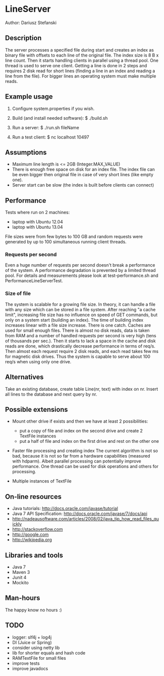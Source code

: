 # LineServer #
Author: Dariusz Stefanski

## Description ##
The server processes a specified file during start and creates an index as
binary file with offsets to each line of the original file. The index size is
8 B x line count. Then it starts handling clients in parallel using a thread
pool. One thread is used to serve one client. Getting a line is done in 2 steps
and requires 2 disk read for short lines (finding a line in an index and reading
a line from the file). For bigger lines an operating system must make multiple
reads.

## Example usage ##
1. Configure system.properties if you wish.

2. Build (and install needed software):
$ ./build.sh

3. Run a server:
$ ./run.sh fileName

4. Run a test client:
$ nc localhost 10497

## Assumptions ##
* Maximum line length is <= 2GB (Integer.MAX_VALUE)
* There is enough free space on disk for an index file. The index file can be
  even bigger then original file in case of very short lines (like empty one).
* Server start can be slow (the index is built before clients can connect)
 
## Performance ##
Tests where run on 2 machines:
* laptop with Ubuntu 12.04
* laptop with Ubuntu 13.04

File sizes were from few bytes to 100 GB and  random requests were generated
by up to 100 simultaneous running client threads.

### Requests per second ###
Even a huge number of requests per second doesn't break a performance of the system.
A performance degradation is prevented by a limited thread pool.
For details and measurements please look at test-performance.sh and PerformanceLineServerTest.

### Size of file ###
The system is scalable for a growing file size. In theory, it can handle a file
with any size which can be stored in a file system. After reaching "a cache limit",
increasing file size has no influence on speed of GET commands, but only on a system
start (building an index). The time of building index increases linear with a file
size increase. There is one catch. Caches are used for small enough files. There is
almost no disk reads, data is taken from RAM and a number of handled requests per
second is very high (tens of thousands per sec.). Then it starts to lack a space in
the cache and disk reads are done, which drastically decrease performance in terms of
req/s. Then almost each request require 2 disk reads, and each read takes few ms for
magnetic disk drives. Thus the system is capable to serve about 100 req/s when using
only one drive.

## Alternatives ##
Take an existing database, create table Line(nr, text) with index on nr.
Insert all lines to the database and next query by nr.

## Possible extensions ##
* Mount other drive if exists and then we have at least 2 possibilities:
  - put a copy of file and index on the second drive and create 2 TextFile instances
  - put a half of file and index on the first drive and rest on the other one

* Faster file processing and creating index
  The current algorithm is not so bad, because it is not so far from a hardware
  capabilities (measured with hdparm). Albeit parallel processing can potentially
  improve performance. One thread can be used for disk operations and others
  for processing.
  
* Multiple instances of TextFile 

## On-line resources ##
* Java tutorials: http://docs.oracle.com/javase/tutorial
* Java 7 API Specification: http://docs.oracle.com/javase/7/docs/api
* http://nadeausoftware.com/articles/2008/02/java_tip_how_read_files_quickly
* http://stackoverflow.com
* http://google.com
* http://wikipedia.org

## Libraries and tools ##
* Java 7
* Maven 3
* Junit 4
* Mockito

## Man-hours ##
The happy know no hours :)

## TODO ##
* logger: slf4j + log4j
* DI (Juice or Spring)
* consider using netty lib
* lib for shorter equals and hash code
* RAMTextFile for small files
* improve tests
* improve javadocs
